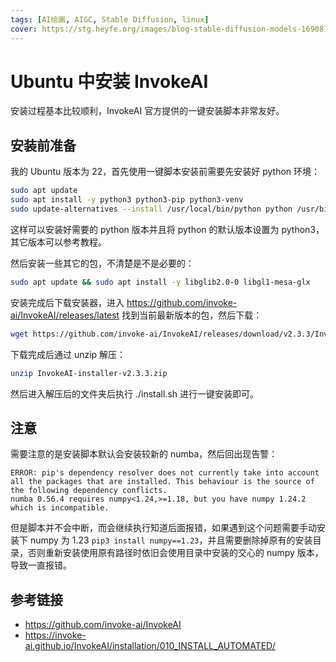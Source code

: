 ```yaml
---
tags: [AI绘画, AIGC, Stable Diffusion, linux]
cover: https://stg.heyfe.org/images/blog-stable-diffusion-models-1690811336594.png
---
```


# Ubuntu 中安装 InvokeAI

安装过程基本比较顺利，InvokeAI 官方提供的一键安装脚本非常友好。

## 安装前准备

我的 Ubuntu 版本为 22，首先使用一键脚本安装前需要先安装好 python 环境：

```sh
sudo apt update
sudo apt install -y python3 python3-pip python3-venv
sudo update-alternatives --install /usr/local/bin/python python /usr/bin/python3.10 3
```

这样可以安装好需要的 python 版本并且将 python 的默认版本设置为 python3，其它版本可以参考教程。

然后安装一些其它的包，不清楚是不是必要的：

```sh
sudo apt update && sudo apt install -y libglib2.0-0 libgl1-mesa-glx
```

安装完成后下载安装器，进入 https://github.com/invoke-ai/InvokeAI/releases/latest 找到当前最新版本的包，然后下载：

```sh
wget https://github.com/invoke-ai/InvokeAI/releases/download/v2.3.3/InvokeAI-installer-v2.3.3.zip
```

下载完成后通过 unzip 解压：

```sh
unzip InvokeAI-installer-v2.3.3.zip
```

然后进入解压后的文件夹后执行 ./install.sh 进行一键安装即可。

## 注意

需要注意的是安装脚本默认会安装较新的 numba，然后回出现告警：

```
ERROR: pip's dependency resolver does not currently take into account all the packages that are installed. This behaviour is the source of the following dependency conflicts.
numba 0.56.4 requires numpy<1.24,>=1.18, but you have numpy 1.24.2 which is incompatible.
```

但是脚本并不会中断，而会继续执行知道后面报错，如果遇到这个问题需要手动安装下 numpy 为 1.23 `pip3 install numpy==1.23`，并且需要删除掉原有的安装目录，否则重新安装使用原有路径时依旧会使用目录中安装的交心的 numpy 版本，导致一直报错。

## 参考链接

-   https://github.com/invoke-ai/InvokeAI
-   https://invoke-ai.github.io/InvokeAI/installation/010_INSTALL_AUTOMATED/
